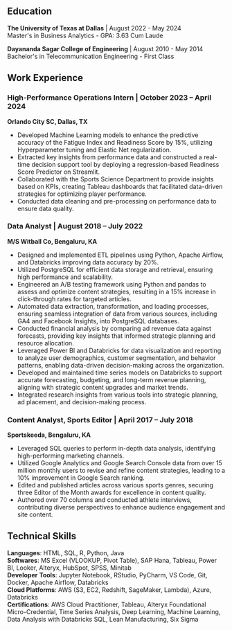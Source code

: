 ## Education
**The University of Texas at Dallas** | August 2022 - May 2024 <br/>
Master's in Business Analytics - GPA: 3.63 Cum Laude

**Dayananda Sagar College of Engineering** | August 2010 - May 2014 <br/>
Bachelor's in Telecommunication Engineering - First Class

## Work Experience
### High-Performance Operations Intern | October 2023 – April 2024
**Orlando City SC, Dallas, TX**

* Developed Machine Learning models to enhance the predictive accuracy of the Fatigue Index and Readiness Score by 15%, utilizing Hyperparameter tuning and Elastic Net regularization.
* Extracted key insights from performance data and constructed a real-time decision support tool by deploying a regression-based Readiness Score Predictor on Streamlit. 
* Collaborated with the Sports Science Department to provide insights based on KPIs, creating Tableau dashboards that facilitated data-driven strategies for optimizing player performance. 
* Conducted data cleaning and pre-processing on performance data to ensure data quality. 

### Data Analyst | August 2018 – July 2022
**M/S Witball Co, Bengaluru, KA**

* Designed and implemented ETL pipelines using Python, Apache Airflow, and Databricks improving data accuracy by 20%. 
* Utilized PostgreSQL for efficient data storage and retrieval, ensuring high performance and scalability.
* Engineered an A/B testing framework using Python and pandas to assess and optimize content strategies, resulting in a 15% increase in click-through rates for targeted articles.
* Automated data extraction, transformation, and loading processes, ensuring seamless integration of data from various sources, including GA4 and Facebook Insights, into PostgreSQL databases.
* Conducted financial analysis by comparing ad revenue data against forecasts, providing key insights that informed strategic planning and resource allocation. 
* Leveraged Power BI and Databricks for data visualization and reporting to analyze user demographics, customer segmentation, and behavior patterns, enabling data-driven decision-making across the organization.
* Developed and maintained time series models on Databricks to support accurate forecasting, budgeting, and long-term revenue planning, aligning with strategic content upgrades and market trends.
* Integrated research insights from various tools into strategic planning, ad placement, and decision-making process.


### Content Analyst, Sports Editor | April 2017 – July 2018
**Sportskeeda, Bengaluru, KA**

* Leveraged SQL queries to perform in-depth data analysis, identifying high-performing marketing channels.
* Utilized Google Analytics and Google Search Console data from over 15 million monthly users to revise and refine content strategies, leading to a 10% improvement in Google Search ranking.
* Edited and published articles across various sports genres, securing three Editor of the Month awards for excellence in content quality.
* Authored over 70 columns and conducted athlete interviews, contributing diverse perspectives to enhance audience engagement and site content.

## Technical Skills
**Languages**: HTML, SQL, R, Python, Java <br/>
**Softwares**: MS Excel (VLOOKUP, Pivot Table), SAP Hana, Tableau, Power BI, Looker, Alteryx, HubSpot, SPSS, Minitab   <br/>
**Developer** **Tools**: Jupyter Notebook, RStudio, PyCharm, VS Code, Git, Docker, Apache Airflow, Databricks   <br/>
**Cloud Platforms**: AWS (S3, EC2, Redshift, SageMaker, Lambda), Azure, Databricks   <br/>
**Certifications**: AWS Cloud Practitioner, Tableau, Alteryx Foundational Micro-Credential, Time Series Analysis, Deep Learning, Machine Learning, Data Analysis with Databricks SQL, Lean Manufacturing, Six Sigma


